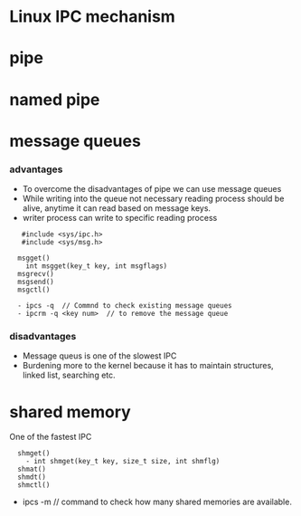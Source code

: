 # Linux IPC mechanism

# pipe

# named pipe

# message queues
### advantages
  - To overcome the disadvantages of pipe we can use message queues
  - While writing into the queue not necessary reading process should be alive, anytime it can read based on message keys.
  - writer process can write to specific reading process
    
```#include <sys/types.h>
   #include <sys/ipc.h>
   #include <sys/msg.h>

  msgget()
    int msgget(key_t key, int msgflags)
  msgrecv()
  msgsend()
  msgctl()

  - ipcs -q  // Commnd to check existing message queues
  - ipcrm -q <key num>  // to remove the message queue
```
### disadvantages
  - Message queus is one of the slowest IPC
  - Burdening more to the kernel because it has to maintain structures, linked list, searching etc.

# shared memory
  One of the fastest IPC
```
  shmget()
    - int shmget(key_t key, size_t size, int shmflg)
  shmat()
  shmdt()
  shmctl()
```
  - ipcs -m // command to check how many shared memories are available. 



